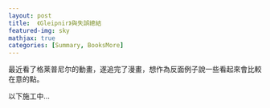 ```yaml
---
layout: post
title:  《Gleipnir》與失誤總結
featured-img: sky
mathjax: true
categories: [Summary, BooksMore]
---
```


最近看了格莱普尼尔的動畫，遂追完了漫畫，想作為反面例子說一些看起來會比較在意的點。

<!--more-->


以下施工中...